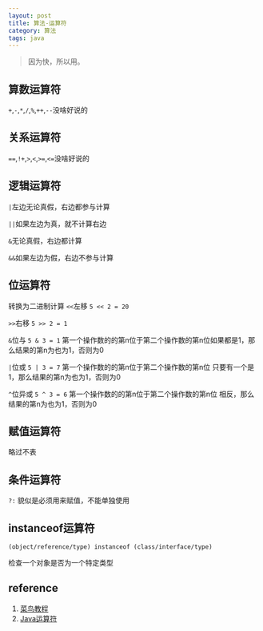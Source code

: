 ```yaml
---
layout: post
title: 算法-运算符
category: 算法
tags: java
---
```


> 因为快，所以用。

## 算数运算符
`+`,`-`,`*`,`/`,`%`,`++`,`--`没啥好说的

## 关系运算符
`==`,`!+`,`>`,`<`,`>=`,`<=`没啥好说的

## 逻辑运算符
`|`左边无论真假，右边都参与计算

`||`如果左边为真，就不计算右边

`&`无论真假，右边都计算

`&&`如果左边为假，右边不参与计算

## 位运算符
转换为二进制计算
`<<`左移 `5 << 2 = 20`

`>>`右移 `5 >> 2 = 1`

`&`位与 `5 & 3 = 1` 第一个操作数的的第n位于第二个操作数的第n位如果都是1，那么结果的第n为也为1，否则为0

`|`位或 `5 | 3 = 7` 第一个操作数的的第n位于第二个操作数的第n位 只要有一个是1，那么结果的第n为也为1，否则为0


`^`位异或 `5 ^ 3 = 6` 第一个操作数的的第n位于第二个操作数的第n位 相反，那么结果的第n为也为1，否则为0

## 赋值运算符
略过不表

## 条件运算符
`?:` 
貌似是必须用来赋值，不能单独使用

## instanceof运算符
```
(object/reference/type) instanceof (class/interface/type)
```
检查一个对象是否为一个特定类型

## reference
1. [菜鸟教程](http://www.runoob.com/java/java-operators.html)
2. [Java运算符](http://tryenough.com/java-operator)

